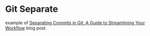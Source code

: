 # Git Separate

example of [Separating Commits in Git: A Guide to Streamlining Your Workflow](https://www.njfamirm.ir/en/blog/git-separate/) blog post.
